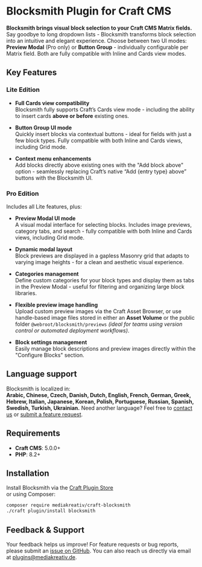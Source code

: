 # Blocksmith Plugin for Craft CMS

**Blocksmith brings visual block selection to your Craft CMS Matrix fields.**  
Say goodbye to long dropdown lists - Blocksmith transforms block selection into an intuitive and elegant experience. Choose between two UI modes: **Preview Modal** (Pro only) or **Button Group** - individually configurable per Matrix field. Both are fully compatible with Inline and Cards view modes.

## Key Features

### Lite Edition

- **Full Cards view compatibility**  
Blocksmith fully supports Craft’s Cards view mode - including the ability to insert cards **above or before** existing ones.

- **Button Group UI mode**  
Quickly insert blocks via contextual buttons - ideal for fields with just a few block types. Fully compatible with both Inline and Cards views, including Grid mode.

- **Context menu enhancements**  
Add blocks directly above existing ones with the "Add block above" option - seamlessly replacing Craft’s native “Add {entry type} above” buttons with the Blocksmith UI.



### Pro Edition

Includes all Lite features, plus:

- **Preview Modal UI mode**  
A visual modal interface for selecting blocks. Includes image previews, category tabs, and search - fully compatible with both Inline and Cards views, including Grid mode.

- **Dynamic modal layout**  
Block previews are displayed in a gapless Masonry grid that adapts to varying image heights - for a clean and aesthetic visual experience.

 - **Categories management**  
 Define custom categories for your block types and display them as tabs in the Preview Modal - useful for filtering and organizing large block libraries.

- **Flexible preview image handling**  
Upload custom preview images via the Craft Asset Browser, or use handle-based image files stored in either an **Asset Volume** or the public folder `@webroot/blocksmith/previews` *(ideal for teams using version control or automated deployment workflows)*.

- **Block settings management**  
Easily manage block descriptions and preview images directly within the "Configure Blocks" section.

## Language support

Blocksmith is localized in:  
**Arabic, Chinese, Czech, Danish, Dutch, English, French, German, Greek, Hebrew, Italian, Japanese, Korean, Polish, Portuguese, Russian, Spanish, Swedish, Turkish, Ukrainian.** Need another language? Feel free to [contact us](mailto:plugins@mediakreativ.de) or [submit a feature request](https://github.com/mediakreativ/craft-blocksmith/issues).

## Requirements

- **Craft CMS**: 5.0.0+
- **PHP**: 8.2+

## Installation

Install Blocksmith via the [Craft Plugin Store](https://plugins.craftcms.com/blocksmith)  
or using Composer:

```bash
composer require mediakreativ/craft-blocksmith
./craft plugin/install blocksmith
```

## Feedback & Support

Your feedback helps us improve! For feature requests or bug reports, please submit an [issue on GitHub](https://github.com/mediakreativ/craft-blocksmith/issues). You can also reach us directly via email at [plugins@mediakreativ.de](mailto:plugins@mediakreativ.de).